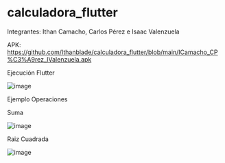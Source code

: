 # calculadora_flutter

Integrantes: Ithan Camacho, Carlos Pérez e Isaac Valenzuela

APK: https://github.com/Ithanblade/calculadora_flutter/blob/main/ICamacho_CP%C3%A9rez_IValenzuela.apk

Ejecución Flutter

![image](https://github.com/user-attachments/assets/2f85f106-6059-43db-a2c0-4d510c6c814b)

Ejemplo Operaciones

Suma

![image](https://github.com/user-attachments/assets/8a33d4e1-5983-472e-ac55-02a7a742306a)


Raiz Cuadrada

![image](https://github.com/user-attachments/assets/cbabc64e-4efc-410d-ac13-e6a974ffa53e)
